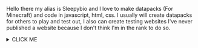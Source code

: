 Hello there my alias is Sleepybio and I love to make datapacks (For Minecraft) and code in javascript, html, css.
I usually will create datapacks for others to play and test out, I also can create testing websites I've never published a website because I don't think I'm in the rank
to do so.

<details><summary>CLICK ME</summary>
<p>

#### If you see this then I wish the best for you! :)

</p>
</details>
